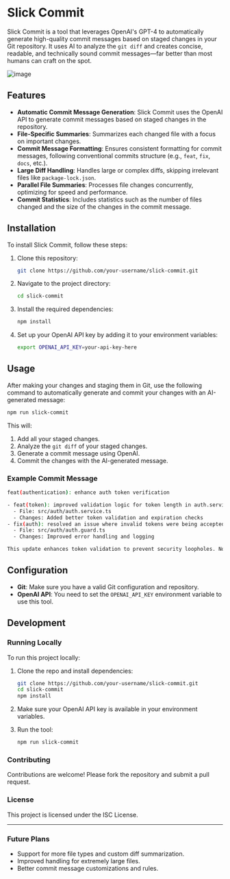 

# Slick Commit

Slick Commit is a tool that leverages OpenAI's GPT-4 to automatically generate high-quality commit messages based on staged changes in your Git repository. It uses AI to analyze the `git diff` and creates concise, readable, and technically sound commit messages—far better than most humans can craft on the spot.

![image](https://github.com/user-attachments/assets/81d30090-904f-42ba-9474-b2dc9d649f1e)


## Features

- **Automatic Commit Message Generation**: Slick Commit uses the OpenAI API to generate commit messages based on staged changes in the repository.
- **File-Specific Summaries**: Summarizes each changed file with a focus on important changes.
- **Commit Message Formatting**: Ensures consistent formatting for commit messages, following conventional commits structure (e.g., `feat`, `fix`, `docs`, etc.).
- **Large Diff Handling**: Handles large or complex diffs, skipping irrelevant files like `package-lock.json`.
- **Parallel File Summaries**: Processes file changes concurrently, optimizing for speed and performance.
- **Commit Statistics**: Includes statistics such as the number of files changed and the size of the changes in the commit message.

## Installation

To install Slick Commit, follow these steps:

1. Clone this repository:

    ```bash
    git clone https://github.com/your-username/slick-commit.git
    ```

2. Navigate to the project directory:

    ```bash
    cd slick-commit
    ```

3. Install the required dependencies:

    ```bash
    npm install
    ```

4. Set up your OpenAI API key by adding it to your environment variables:

    ```bash
    export OPENAI_API_KEY=your-api-key-here
    ```

## Usage

After making your changes and staging them in Git, use the following command to automatically generate and commit your changes with an AI-generated message:

```bash
npm run slick-commit
```

This will:

1. Add all your staged changes.
2. Analyze the `git diff` of your staged changes.
3. Generate a commit message using OpenAI.
4. Commit the changes with the AI-generated message.

### Example Commit Message

```bash
feat(authentication): enhance auth token verification

- feat(token): improved validation logic for token length in auth.service.ts
  - File: src/auth/auth.service.ts
  - Changes: Added better token validation and expiration checks
- fix(auth): resolved an issue where invalid tokens were being accepted in some cases
  - File: src/auth/auth.guard.ts
  - Changes: Improved error handling and logging

This update enhances token validation to prevent security loopholes. No breaking changes detected.
```

## Configuration

- **Git**: Make sure you have a valid Git configuration and repository.
- **OpenAI API**: You need to set the `OPENAI_API_KEY` environment variable to use this tool.

## Development

### Running Locally

To run this project locally:

1. Clone the repo and install dependencies:

    ```bash
    git clone https://github.com/your-username/slick-commit.git
    cd slick-commit
    npm install
    ```

2. Make sure your OpenAI API key is available in your environment variables.

3. Run the tool:

    ```bash
    npm run slick-commit
    ```

### Contributing

Contributions are welcome! Please fork the repository and submit a pull request.

### License

This project is licensed under the ISC License.

---

### Future Plans

- Support for more file types and custom diff summarization.
- Improved handling for extremely large files.
- Better commit message customizations and rules.
